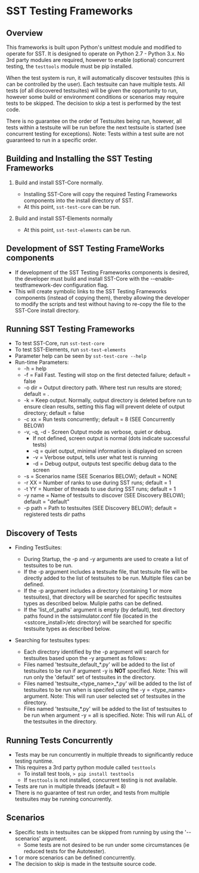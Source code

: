 # SST Testing Frameworks

## Overview
This frameworks is built upon Python's unittest module and modified to operate for SST.  It is designed to operate on Python 2.7 - Python 3.x.  No 3rd party modules are required, however to enable (optional) concurrent testing, the `testtools` module must be pip installed.  

When the test system is run, it will automatically discover testsuites (this is can be controlled by the user).  Each testsuite can have multiple tests.  All tests (of all discovered testsuites) will be given the opportunity to run, however some build or environment conditions or scenarios may require tests to be skipped.  The decision to skip a test is performed by the test code.

There is no guarantee on the order of Testsuites being run, however, all tests within a testsuite will be run before the next testsuite is started (see concurrent testing for exceptions).  Note: Tests within a test suite are not guaranteed to run in a specific order.  

## Building and Installing the SST Testing Frameworks

1. Build and install SST-Core normally. 
   * Installing SST-Core will copy the required Testing Frameworks components into the install directory of SST.  
   * At this point, ```sst-test-core``` can be run. 

1. Build and install SST-Elements normally
   * At this point, ```sst-test-elements``` can be run. 

## Development of SST Testing FrameWorks components
   * If development of the SST Testing Frameworks components is desired, the developer must build and install SST-Core with the --enable-testframework-dev configuration flag.
   * This will create symbolic links to the SST Testing Frameworks components (instead of copying them), thereby allowing the developer to modify the scripts and test without having to re-copy the file to the SST-Core install directory.
    
## Running SST Testing Frameworks
  * To test SST-Core, run ```sst-test-core```
  * To test SST-Elements, run ```sst-test-elements```
  * Parameter help can be seen by ```sst-test-core --help```
  * Run-time Parameters:
     * -h = help
     * -f = Fail Fast. Testing will stop on the first detected failure; default = false
     * -o dir = Output directory path. Where test run results are stored; default = .
     * -k = Keep output.  Normally, output directory is deleted before run to ensure clean results, setting this flag will prevent delete of output directory; default = false
     * -c xx = Run tests concurrently; default = 8  (SEE Concurrently BELOW)
     * -v, -q, -d - Screen Output mode as verbose, quiet or debug.  
        * If not defined, screen output is normal (dots indicate successful tests)
        * -q = quiet output, minimal information is displayed on screen
        * -v = Verbose output, tells user what test is running
        * -d = Debug output, outputs test specific debug data to the screen
     * -s = Scenarios name (SEE Scenarios BELOW); default = NONE
     * -r XX = Number of ranks to use during SST runs; default = 1
     * -t YY = Number of threads to use during SST runs; default = 1
     * -y name = Name of testsuits to discover (SEE Discovery BELOW); default = "default"
     * -p path = Path to testsuites (SEE Discovery BELOW); default = registered tests dir paths
     
## Discovery of Tests
   * Finding TestSuites:
      * During Startup, the -p and -y arguments are used to create a list of testsuites to be run.
      - If the -p argument includes a testsuite file, that testsuite file will be directly added to the list of testsuites to be run.  Multiple files can be defined.
      - If the -p argument includes a directory (containing 1 or more testsuites), that directory will be searched for specific testsuites types as described below.  Muliple paths can be defined.  
      - If the 'list_of_paths' argument is empty (by default), test directory paths found in the sstsimulator.conf file (located in the <sstcore_install>/etc directory) will be searched for specific testsuite types as described below.

   * Searching for testsuites types:
      * Each directory identified by the -p argument will search for testsuites based upon the -y argument as follows:
      - Files named 'testsuite_default_*.py' will be added to the list of testsuites to be run if argument -y is **NOT** specified. Note: This will run only the 'default' set of testsuites in the directory.
      - Files named 'testsuite_<type_name>_*.py' will be added to the list of testsuites to be run when <typename> is specifed using the -y = <type_name> argument. Note: This will run user selected set of testsuites in the directory.
      - Files named 'testsuite_*.py' will be added to the list of testsuites to be run when argument -y = all is specified. Note: This will run ALL of the testsuites in the directory.

## Running Tests Concurrently
   * Tests may be run concurrently in multiple threads to significantly reduce testing runtime.
   * This requires a 3rd party python module called ```testtools```
      * To install test tools, ```> pip install testtools```
      * If ```testtools``` is not installed, concurrent testing is not available.
   * Tests are run in multiple threads (default = 8) 
   * There is no guarantee of test run order, and tests from multiple testsuites may be running concurrently.
 
## Scenarios
   * Specific tests in testsuites can be skipped from running by using the '--scenarios' argument.  
      * Some tests are not desired to be run under some circumstances (ie reduced tests for the Autotester).
   * 1 or more scenarios can be defined concurrently.
   * The decision to skip is made in the testsuite source code.


